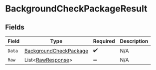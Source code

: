 # BackgroundCheckPackageResult


## Fields

| Field                                                                       | Type                                                                        | Required                                                                    | Description                                                                 |
| --------------------------------------------------------------------------- | --------------------------------------------------------------------------- | --------------------------------------------------------------------------- | --------------------------------------------------------------------------- |
| `Data`                                                                      | [BackgroundCheckPackage](../../Models/Components/BackgroundCheckPackage.md) | :heavy_check_mark:                                                          | N/A                                                                         |
| `Raw`                                                                       | List<[RawResponse](../../Models/Components/RawResponse.md)>                 | :heavy_minus_sign:                                                          | N/A                                                                         |
